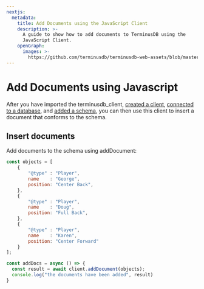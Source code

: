 ```yaml
---
nextjs:
  metadata:
    title: Add Documents using the JavaScript Client
    description: >-
      A guide to show how to add documents to TerminusDB using the
      JavaScript Client.
    openGraph:
      images: >-
        https://github.com/terminusdb/terminusdb-web-assets/blob/master/docs/js-client-use-add-documents.png?raw=true
---
```


# Add Documents using Javascript

After you have imported the terminusdb\_client, [created a client](/docs/connect-with-the-javascript-client/), [connected to a database](/docs/connect-to-a-database/), and [added a schema](/docs/add-a-schema/), you can then use this client to insert a document that conforms to the schema.

## Insert documents

Add documents to the schema using addDocument:

```javascript
const objects = [
    {
        "@type" : "Player",
        name    : "George",
        position: "Center Back",
    },
    {
        "@type" : "Player",
        name    : "Doug",
        position: "Full Back",
    },
    { 
        "@type" : "Player", 
        name    : "Karen", 
        position: "Center Forward" 
    }
];

const addDocs = async () => {
  const result = await client.addDocument(objects);
  console.log("the documents have been added", result)
}
```